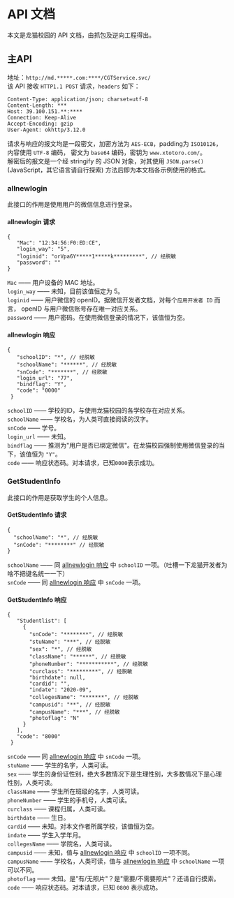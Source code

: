 # API 文档

本文是龙猫校园的 API 文档，由抓包及逆向工程得出。

## 主API

地址：`http://md.*****.com:****/CGTService.svc/`  
该 API 接收 `HTTP1.1 POST` 请求，`headers` 如下：

```HTTP
Content-Type: application/json; charset=utf-8
Content-Length: ***
Host: 39.100.151.**:****
Connection: Keep-Alive
Accept-Encoding: gzip
User-Agent: okhttp/3.12.0
```

请求与响应的报文均是一段密文，加密方法为 `AES-ECB`，padding为 `ISO10126`，内容使用 `UTF-8` 编码， 密文为 `base64` 编码，密钥为 `www.xtotoro.com/`。  
解密后的报文是一个经 stringify 的 JSON 对象，对其使用 `JSON.parse()`(JavaScript，其它语言请自行探索) 方法后即为本文档各示例使用的格式。

### allnewlogin

此接口的作用是使用用户的微信信息进行登录。  

#### allnewlogin 请求

```jsonc
{
   "Mac": "12:34:56:F0:ED:CE",
   "login_way": "5",
   "loginid": "orVpa6Y*****1*****k*********", // 经脱敏
   "password": ""
}
```

`Mac` —— 用户设备的 MAC 地址。  
`login_way` —— 未知，目前该值恒定为 5。  
`loginid` —— 用户微信的 openID。据微信开发者文档，对每个`应用开发者 ID` 而言， openID 与用户微信账号存在唯一对应关系。  
`password` —— 用户密码。在使用微信登录的情况下，该值恒为空。  

#### allnewlogin 响应

```jsonc
{
   "schoolID": "*", // 经脱敏
   "schoolName": "******", // 经脱敏
   "snCode": "*******", // 经脱敏
   "login_url": "77",
   "bindflag": "Y",
   "code": "0000"
 }
```

`schoolID` —— 学校的ID，与使用龙猫校园的各学校存在对应关系。  
`schoolName` —— 学校名，为人类可直接阅读的汉字。  
`snCode` —— 学号。  
`login_url` —— 未知。  
`bindflag` —— 推测为"用户是否已绑定微信"。在龙猫校园强制使用微信登录的当下，该值恒为 `"Y"`。  
`code` —— 响应状态码。对本请求，已知`0000`表示成功。  

### GetStudentInfo

此接口的作用是获取学生的个人信息。

#### GetStudentInfo 请求

```jsonc
{
  "schoolName": "*", // 经脱敏
  "snCode": "********" // 经脱敏
}
```

`schoolName` —— 同 [allnewlogin 响应](#allnewlogin-响应) 中 `schoolID` 一项。（吐槽一下龙猫开发者为啥不把键名统一一下）  
`snCode` —— 同 [allnewlogin 响应](#allnewlogin-响应) 中 `snCode` 一项。  

#### GetStudentInfo 响应

```jsonc
{
   "Studentlist": [
     {
       "snCode": "********", // 经脱敏
       "stuName": "***", // 经脱敏
       "sex": "*", // 经脱敏
       "className": "******", // 经脱敏
       "phoneNumber": "***********", // 经脱敏
       "curclass": "*********", // 经脱敏
       "birthdate": null,
       "cardid": "",
       "indate": "2020-09",
       "collegesName": "*******", // 经脱敏
       "campusid": "**", // 经脱敏
       "campusName": "***", // 经脱敏
       "photoflag": "N"
     }
   ],
   "code": "8000"
 }
```

`snCode` —— 同 [allnewlogin 响应](#allnewlogin-响应) 中 `snCode` 一项。  
`stuName` —— 学生的名字，人类可读。  
`sex` —— 学生的身份证性别，绝大多数情况下是生理性别，大多数情况下是心理性别，人类可读。  
`className` —— 学生所在班级的名字，人类可读。  
`phoneNumber` —— 学生的手机号，人类可读。  
`curclass` —— 课程归属，人类可读。  
`birthdate` —— 生日。  
`cardid` —— 未知。对本文作者所属学校，该值恒为空。  
`indate` —— 学生入学年月。  
`collegesName` —— 学院名，人类可读。  
`campusid` —— 未知，值与 [allnewlogin 响应](#allnewlogin-响应) 中 `schoolID` 一项不同。  
`campusName` —— 学校名，人类可读，值与 [allnewlogin 响应](#allnewlogin-响应) 中 `schoolName` 一项可以不同。  
`photoflag` —— 未知。是"有/无照片"？是"需要/不需要照片"？还请自行摸索。  
`code` —— 响应状态码。对本请求，已知 `0800` 表示成功。
